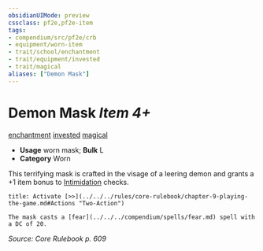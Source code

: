 ```yaml
---
obsidianUIMode: preview
cssclass: pf2e,pf2e-item
tags:
- compendium/src/pf2e/crb
- equipment/worn-item
- trait/school/enchantment
- trait/equipment/invested
- trait/magical
aliases: ["Demon Mask"]
---
```

# Demon Mask *Item 4+*  
[enchantment](enchantment.md)  [invested](invested.md)  [magical](magical.md)  

- **Usage** worn mask; **Bulk** L
- **Category** Worn

This terrifying mask is crafted in the visage of a leering demon and grants a +1 item bonus to [Intimidation](../../skills.md#Intimidation) checks.

```ad-embed-ability
title: Activate [>>](../../../rules/core-rulebook/chapter-9-playing-the-game.md#Actions "Two-Action")

The mask casts a [fear](../../../compendium/spells/fear.md) spell with a DC of 20.
```

*Source: Core Rulebook p. 609*
